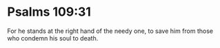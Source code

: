 # Psalms 109:31

For he stands at the right hand of the needy one, to save him from those who condemn his soul to death.
